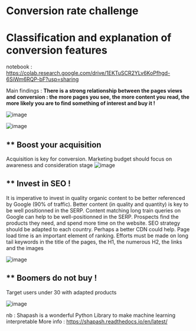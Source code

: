 
# Conversion rate challenge 
# Classification and explanation of conversion features 

notebook : https://colab.research.google.com/drive/1EKTuSCR2YLv6KoPfhgd-6SiWm6RQP-bF?usp=sharing

Main findings :
**There is a strong relationship between the pages views and conversion : the more pages you see, the more content you read, the more likely you are to find something of interest and buy it !**

![image](https://user-images.githubusercontent.com/32369680/148314603-b76a4fb3-19a9-495e-bb11-9efeb728bb8a.png)


![image](https://user-images.githubusercontent.com/32369680/148314529-36805ca6-460d-43cf-a0e8-a92abd7bb12b.png)


## ** Boost your acquisition 
Acquisition  is key for conversion. Marketing budget should focus on awareness and consideration stage
![image](https://user-images.githubusercontent.com/32369680/148312205-622d4e45-ca9d-4b34-abea-5c9d57e8e6db.png)

## ** Invest in SEO !
It is imperative to invest in quality organic content to be better referenced by Google (90% of traffic).
Better content (in quality and quantity) is key to be well positionned in the SERP.
Content matching long train queries on Google can help to be well-positionned in the SERP.
Prospects find the products they need, and spend more time on the website.
SEO strategy should be adapted to each country. Perhaps a better CDN could help. Page load time is an important element of ranking.
Efforts must be made on long tail keywords in the title of the pages, the H1, the numerous H2, the links and the images

![image](https://user-images.githubusercontent.com/32369680/148312460-07e1718f-957e-4759-a64d-379e6dd12790.png)


## ** Boomers do not buy ! 
Target users under 30 with adapted products

![image](https://user-images.githubusercontent.com/32369680/148312400-ed6a7990-d72c-408a-804a-0c9ee117c968.png)


nb : Shapash is a wonderful Python Library to make machine learning interpretable
More info : https://shapash.readthedocs.io/en/latest/
